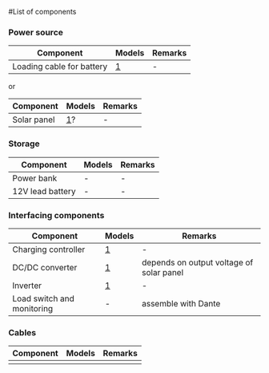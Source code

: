 #List of components

### Power source

| Component | Models | Remarks |
| ------ | ------ | ------ |
| Loading cable for battery | [1](https://www.conrad.nl/p/h-tronic-loodaccu-lader-al-2000-plus-12-v-laadstroom-max-2-a-1538312) | - |

or

| Component | Models | Remarks |
| ------ | ------ | ------ |
| Solar panel | [1](https://www.zonnefabriek.nl/sunpower-zonnepanelen/)? | - |

### Storage

| Component | Models | Remarks |
| ------ | ------ | ------ |
| Power bank | - | - |
| 12V lead battery | - | - |

### Interfacing components

| Component | Models | Remarks |
| ------ | ------ | ------ |
| Charging controller | [1](https://www.conrad.nl/p/kemo-charging-controller-m149n-solar-laadregelaar-serie-12-v-10-a-110527) | - |
| DC/DC converter | [1](https://www.conrad.nl/p/mean-well-nid65-12-dcdc-converter-49-a-588-w-aantal-uitgangen-1-x-2176629) | depends on output voltage of solar panel |
| Inverter | [1](https://www.conrad.nl/p/e-ast-cls-300-12-omvormer-300-w-12-vdc-230-vac-514945)| - |
| Load switch and monitoring | - | assemble with Dante |  

### Cables

| Component | Models | Remarks |
| ------ | ------ | ------ |
| | |
